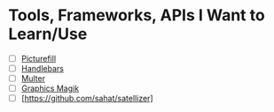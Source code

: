 # Tools, Frameworks, APIs I Want to Learn/Use

- [ ] [Picturefill](http://scottjehl.github.io/picturefill/)
- [ ] [Handlebars](http://handlebarsjs.com/)
- [ ] [Multer](https://github.com/expressjs/multer)
- [ ] [Graphics Magik](http://aheckmann.github.io/gm/)
- [ ] [https://github.com/sahat/satellizer]